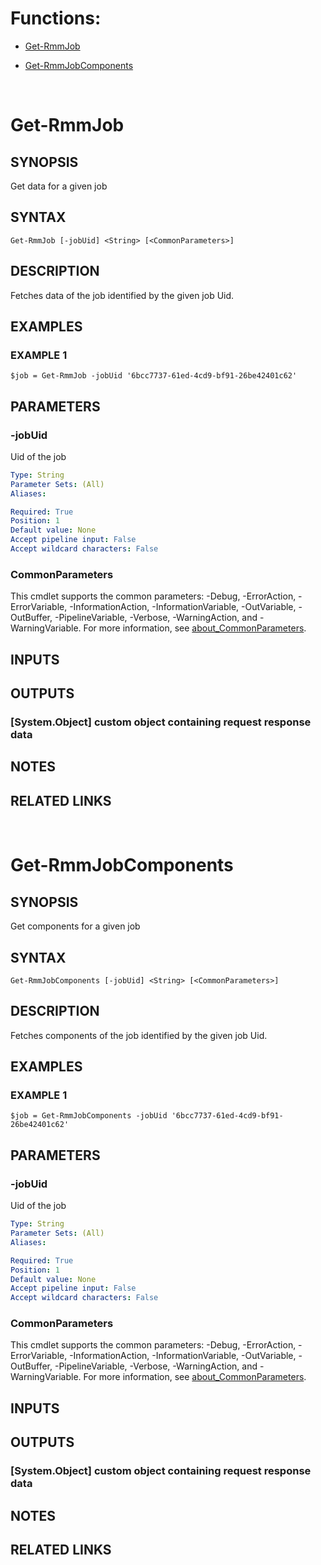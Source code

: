 # Functions:
- [Get-RmmJob](#Get-RmmJob)

 - [Get-RmmJobComponents](#Get-RmmJobComponents)



&nbsp;
&nbsp;
&nbsp;
# Get-RmmJob

## SYNOPSIS
Get data for a given job

## SYNTAX

```
Get-RmmJob [-jobUid] <String> [<CommonParameters>]
```

## DESCRIPTION
Fetches data of the job identified by the given job Uid.

## EXAMPLES

### EXAMPLE 1
```
$job = Get-RmmJob -jobUid '6bcc7737-61ed-4cd9-bf91-26be42401c62'
```

## PARAMETERS

### -jobUid
Uid of the job

```yaml
Type: String
Parameter Sets: (All)
Aliases:

Required: True
Position: 1
Default value: None
Accept pipeline input: False
Accept wildcard characters: False
```

### CommonParameters
This cmdlet supports the common parameters: -Debug, -ErrorAction, -ErrorVariable, -InformationAction, -InformationVariable, -OutVariable, -OutBuffer, -PipelineVariable, -Verbose, -WarningAction, and -WarningVariable. For more information, see [about_CommonParameters](http://go.microsoft.com/fwlink/?LinkID=113216).

## INPUTS

## OUTPUTS

### [System.Object] custom object containing request response data
## NOTES

## RELATED LINKS

&nbsp;
&nbsp;
&nbsp;
# Get-RmmJobComponents

## SYNOPSIS
Get components for a given job

## SYNTAX

```
Get-RmmJobComponents [-jobUid] <String> [<CommonParameters>]
```

## DESCRIPTION
Fetches components of the job identified by the given job Uid.

## EXAMPLES

### EXAMPLE 1
```
$job = Get-RmmJobComponents -jobUid '6bcc7737-61ed-4cd9-bf91-26be42401c62'
```

## PARAMETERS

### -jobUid
Uid of the job

```yaml
Type: String
Parameter Sets: (All)
Aliases:

Required: True
Position: 1
Default value: None
Accept pipeline input: False
Accept wildcard characters: False
```

### CommonParameters
This cmdlet supports the common parameters: -Debug, -ErrorAction, -ErrorVariable, -InformationAction, -InformationVariable, -OutVariable, -OutBuffer, -PipelineVariable, -Verbose, -WarningAction, and -WarningVariable. For more information, see [about_CommonParameters](http://go.microsoft.com/fwlink/?LinkID=113216).

## INPUTS

## OUTPUTS

### [System.Object] custom object containing request response data
## NOTES

## RELATED LINKS
